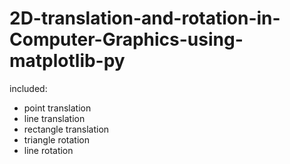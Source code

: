# 2D-translation-and-rotation-in-Computer-Graphics-using-matplotlib-py

included:
- point translation
- line translation
- rectangle translation
- triangle rotation
- line rotation
